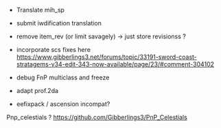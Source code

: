 
- Translate mih_sp
- submit iwdification translation
- remove item_rev (or limit savagely) -> just store revisionss ?
- incorporate scs fixes here https://www.gibberlings3.net/forums/topic/33191-sword-coast-stratagems-v34-edit-343-now-available/page/23/#comment-304102
- debug FnP multiclass and freeze
- adapt prof.2da

 - eefixpack / ascension incompat?


Pnp_celestials ? https://github.com/Gibberlings3/PnP_Celestials
